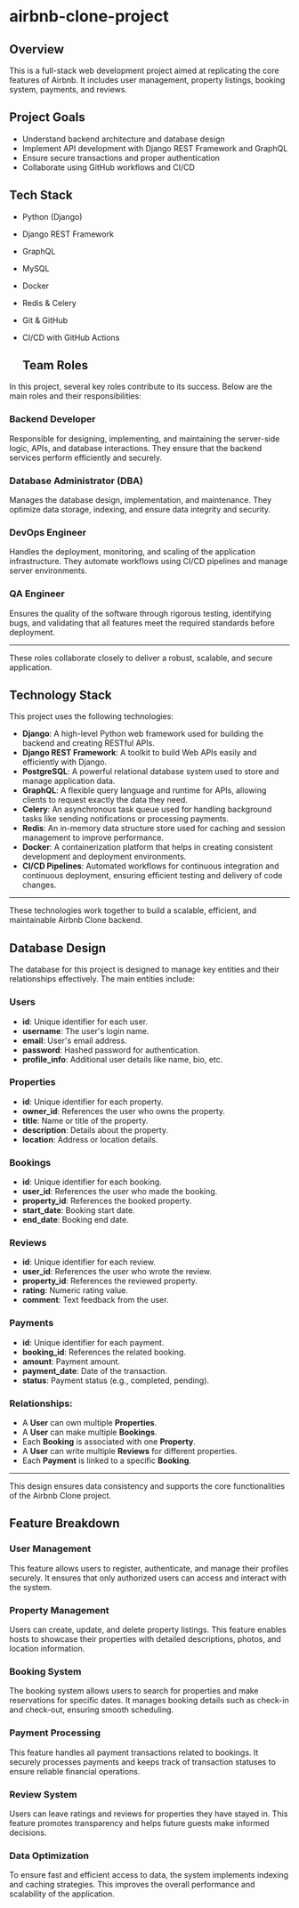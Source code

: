 # airbnb-clone-project

##  Overview
This is a full-stack web development project aimed at replicating the core features of Airbnb. It includes user management, property listings, booking system, payments, and reviews.

##  Project Goals
- Understand backend architecture and database design
- Implement API development with Django REST Framework and GraphQL
- Ensure secure transactions and proper authentication
- Collaborate using GitHub workflows and CI/CD

##  Tech Stack
- Python (Django)
- Django REST Framework
- GraphQL
- MySQL
- Docker
- Redis & Celery
- Git & GitHub
- CI/CD with GitHub Actions
  


  ## Team Roles

In this project, several key roles contribute to its success. Below are the main roles and their responsibilities:

### Backend Developer
Responsible for designing, implementing, and maintaining the server-side logic, APIs, and database interactions. They ensure that the backend services perform efficiently and securely.

### Database Administrator (DBA)
Manages the database design, implementation, and maintenance. They optimize data storage, indexing, and ensure data integrity and security.

### DevOps Engineer
Handles the deployment, monitoring, and scaling of the application infrastructure. They automate workflows using CI/CD pipelines and manage server environments.

### QA Engineer
Ensures the quality of the software through rigorous testing, identifying bugs, and validating that all features meet the required standards before deployment.

---

These roles collaborate closely to deliver a robust, scalable, and secure application.


## Technology Stack

This project uses the following technologies:

- **Django**: A high-level Python web framework used for building the backend and creating RESTful APIs.
- **Django REST Framework**: A toolkit to build Web APIs easily and efficiently with Django.
- **PostgreSQL**: A powerful relational database system used to store and manage application data.
- **GraphQL**: A flexible query language and runtime for APIs, allowing clients to request exactly the data they need.
- **Celery**: An asynchronous task queue used for handling background tasks like sending notifications or processing payments.
- **Redis**: An in-memory data structure store used for caching and session management to improve performance.
- **Docker**: A containerization platform that helps in creating consistent development and deployment environments.
- **CI/CD Pipelines**: Automated workflows for continuous integration and continuous deployment, ensuring efficient testing and delivery of code changes.

---

These technologies work together to build a scalable, efficient, and maintainable Airbnb Clone backend.


## Database Design

The database for this project is designed to manage key entities and their relationships effectively. The main entities include:

### Users
- **id**: Unique identifier for each user.
- **username**: The user's login name.
- **email**: User's email address.
- **password**: Hashed password for authentication.
- **profile_info**: Additional user details like name, bio, etc.

### Properties
- **id**: Unique identifier for each property.
- **owner_id**: References the user who owns the property.
- **title**: Name or title of the property.
- **description**: Details about the property.
- **location**: Address or location details.

### Bookings
- **id**: Unique identifier for each booking.
- **user_id**: References the user who made the booking.
- **property_id**: References the booked property.
- **start_date**: Booking start date.
- **end_date**: Booking end date.

### Reviews
- **id**: Unique identifier for each review.
- **user_id**: References the user who wrote the review.
- **property_id**: References the reviewed property.
- **rating**: Numeric rating value.
- **comment**: Text feedback from the user.

### Payments
- **id**: Unique identifier for each payment.
- **booking_id**: References the related booking.
- **amount**: Payment amount.
- **payment_date**: Date of the transaction.
- **status**: Payment status (e.g., completed, pending).

### Relationships:
- A **User** can own multiple **Properties**.
- A **User** can make multiple **Bookings**.
- Each **Booking** is associated with one **Property**.
- A **User** can write multiple **Reviews** for different properties.
- Each **Payment** is linked to a specific **Booking**.

---

This design ensures data consistency and supports the core functionalities of the Airbnb Clone project.

## Feature Breakdown

### User Management
This feature allows users to register, authenticate, and manage their profiles securely. It ensures that only authorized users can access and interact with the system.

### Property Management
Users can create, update, and delete property listings. This feature enables hosts to showcase their properties with detailed descriptions, photos, and location information.

### Booking System
The booking system allows users to search for properties and make reservations for specific dates. It manages booking details such as check-in and check-out, ensuring smooth scheduling.

### Payment Processing
This feature handles all payment transactions related to bookings. It securely processes payments and keeps track of transaction statuses to ensure reliable financial operations.

### Review System
Users can leave ratings and reviews for properties they have stayed in. This feature promotes transparency and helps future guests make informed decisions.

### Data Optimization
To ensure fast and efficient access to data, the system implements indexing and caching strategies. This improves the overall performance and scalability of the application.




